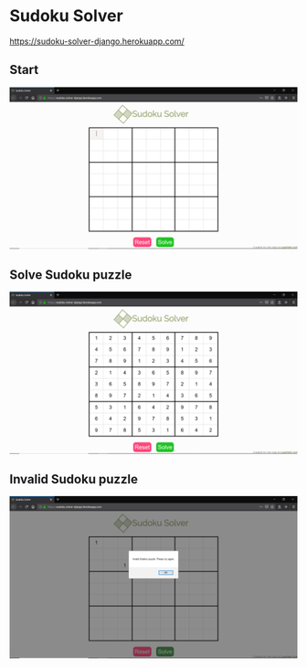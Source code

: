 # Sudoku Solver
https://sudoku-solver-django.herokuapp.com/

## Start
![Start app](/images/start.png)

## Solve Sudoku puzzle
![Solve Sudoku puzzle](/images/solve.png)

## Invalid Sudoku puzzle
![Invalid Sudoku puzzle](/images/invalid.png)
